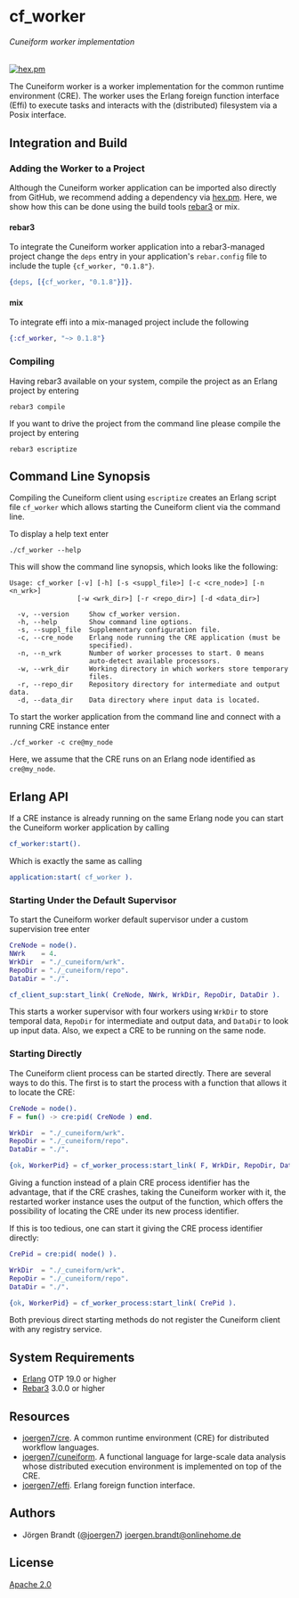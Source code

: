 # cf_worker
###### Cuneiform worker implementation

[![hex.pm](https://img.shields.io/hexpm/v/cf_worker.svg?style=flat-square)](https://hex.pm/packages/cf_worker)

The Cuneiform worker is a worker implementation for the common runtime environment (CRE). The worker uses the Erlang foreign function interface (Effi) to execute tasks and interacts with the (distributed) filesystem via a Posix interface.

## Integration and Build

### Adding the Worker to a Project

Although the Cuneiform worker application can be imported also directly from GitHub, we recommend adding a dependency via [hex.pm](https://hex.pm). Here, we show how this can be done using the build tools [rebar3](https://www.rebar3.org) or mix.

#### rebar3

To integrate the Cuneiform worker application into a rebar3-managed project change the `deps` entry in your application's `rebar.config` file to include the tuple `{cf_worker, "0.1.8"}`.

```erlang
{deps, [{cf_worker, "0.1.8"}]}.
```

#### mix

To integrate effi into a mix-managed project include the following

```elixir
{:cf_worker, "~> 0.1.8"}

```
### Compiling

Having rebar3 available on your system, compile the project as an Erlang project by entering

    rebar3 compile

If you want to drive the project from the command line please compile the project by entering

    rebar3 escriptize


## Command Line Synopsis

Compiling the Cuneiform client using `escriptize` creates an Erlang script file `cf_worker` which allows starting the Cuneiform client via the command line.

To display a help text enter

    ./cf_worker --help

This will show the command line synopsis, which looks like the following:

    Usage: cf_worker [-v] [-h] [-s <suppl_file>] [-c <cre_node>] [-n <n_wrk>]
                     [-w <wrk_dir>] [-r <repo_dir>] [-d <data_dir>]

      -v, --version     Show cf_worker version.
      -h, --help        Show command line options.
      -s, --suppl_file  Supplementary configuration file.
      -c, --cre_node    Erlang node running the CRE application (must be 
                        specified).
      -n, --n_wrk       Number of worker processes to start. 0 means 
                        auto-detect available processors.
      -w, --wrk_dir     Working directory in which workers store temporary 
                        files.
      -r, --repo_dir    Repository directory for intermediate and output data.
      -d, --data_dir    Data directory where input data is located.


To start the worker application from the command line and connect with a running CRE instance enter

    ./cf_worker -c cre@my_node

Here, we assume that the CRE runs on an Erlang node identified as `cre@my_node`.

## Erlang API

If a CRE instance is already running on the same Erlang node you can start the Cuneiform worker application by calling

```erlang
cf_worker:start().
```

Which is exactly the same as calling

```erlang
application:start( cf_worker ).
```

### Starting Under the Default Supervisor

To start the Cuneiform worker default supervisor under a custom supervision tree enter

```erlang
CreNode = node().
NWrk    = 4.
WrkDir  = "./_cuneiform/wrk".
RepoDir = "./_cuneiform/repo".
DataDir = "./".

cf_client_sup:start_link( CreNode, NWrk, WrkDir, RepoDir, DataDir ).
```

This starts a worker supervisor with four workers using `WrkDir` to store temporal data, `RepoDir` for intermediate and output data, and `DataDir` to look up input data. Also, we expect a CRE to be running on the same node.

### Starting Directly

The Cuneiform client process can be started directly. There are several ways to do this. The first is to start the process with a function that allows it to locate the CRE:

```erlang
CreNode = node().
F = fun() -> cre:pid( CreNode ) end.

WrkDir  = "./_cuneiform/wrk".
RepoDir = "./_cuneiform/repo".
DataDir = "./".

{ok, WorkerPid} = cf_worker_process:start_link( F, WrkDir, RepoDir, DataDir ).
```

Giving a function instead of a plain CRE process identifier has the advantage, that if the CRE crashes, taking the Cuneiform worker with it, the restarted worker instance uses the output of the function, which offers the possibility of locating the CRE under its new process identifier.

If this is too tedious, one can start it giving the CRE process identifier directly:

```erlang
CrePid = cre:pid( node() ).

WrkDir  = "./_cuneiform/wrk".
RepoDir = "./_cuneiform/repo".
DataDir = "./".

{ok, WorkerPid} = cf_worker_process:start_link( CrePid ).
```

Both previous direct starting methods do not register the Cuneiform client with any registry service.

## System Requirements

- [Erlang](https://www.erlang.org) OTP 19.0 or higher
- [Rebar3](https://www.rebar3.org) 3.0.0 or higher

## Resources

- [joergen7/cre](https://github.com/joergen7/cre). A common runtime environment (CRE) for distributed workflow languages.
- [joergen7/cuneiform](https://github.com/joergen7/cuneiform). A functional language for large-scale data analysis whose distributed execution environment is implemented on top of the CRE.
- [joergen7/effi](https://github.com/joergen7/effi). Erlang foreign function interface.


## Authors

- Jörgen Brandt ([@joergen7](https://github.com/joergen7/)) [joergen.brandt@onlinehome.de](mailto:joergen.brandt@onlinehome.de)

## License

[Apache 2.0](https://www.apache.org/licenses/LICENSE-2.0.html)

